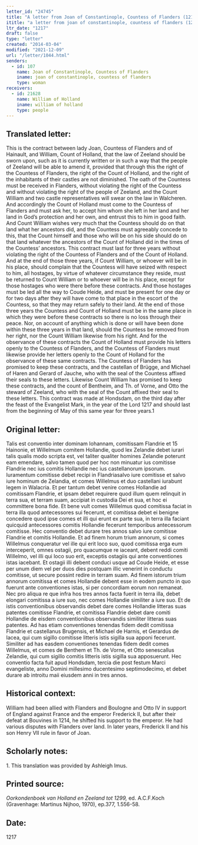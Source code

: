 ```yaml
---
letter_id: "24745"
title: "A letter from Joan of Constantinople, Countess of Flanders (1217)"
ititle: "a letter from joan of constantinople, countess of flanders (1217)"
ltr_date: "1217"
draft: false
type: "letter"
created: "2014-03-04"
modified: "2021-12-09"
url: "/letter/1044.html"
senders:
  - id: 107
    name: Joan of Constantinople, Countess of Flanders
    iname: joan of constantinople, countess of flanders
    type: woman
receivers:
  - id: 21628
    name: William of Holland
    iname: william of holland
    type: people
---
```

<h2> Translated letter:</h2>This is the  contract between lady Joan, Countess of Flanders and of Hainault, and William, Count of Holland, that the law of Zeeland should be sworn upon, such as it is currently written or in such a way that the people of Zeeland will be able to amend it, provided that through this the right of the Countess of Flanders, the right of the Count of Holland, and the right of the inhabitants of their castles are not diminished.  The oath of the Countess must be received in Flanders, without violating the right of the Countess and without violating the right of the people of Zeeland, and the Count William and two castle representatives will swear on the law in Walcheren.
And accordingly the Count of Holland must come to the Countess of Flanders and must ask her, to accept him whom she left in her land and her land in God’s protection and her own, and entrust this to him in good faith. And Count William wishes very much that the Countess should do on that land what her ancestors did, and the Countess must agreeably concede to this, that the Count himself and those who will be on his side should do on that land whatever the ancestors of the Count of Holland did in the times of the Countess’ ancestors.
	This contract must last for three years without violating the right of the Countess of Flanders and of the Count of Holland.  And at the end of those three years, if Count William, or whoever will be in his place, should complain that the Countess will have seized with respect to him, all hostages, by virtue of whatever circumstance they reside, must be returned to Count William or to whoever will be in his place, except for those hostages who were there before these contracts.  And those hostages must be led all the way to Coude Heide, and must be present for one day or for two days after they will have come to that place in the escort of the Countess, so that they may return safely to their land.
	At the end of those three years the Countess and Count of Holland must  be in the same place in which they were before these contracts so there is no loss through their peace.   Nor, on account of anything which is done or will have been done within these three years in that land, should the Countess be removed from her right, nor the Count William likewise from his right.
	And for the observance of these contracts the Count of Holland must provide his letters openly to the Countess of Flanders, and the Countess of Flanders must likewise provide her letters openly to the Count of Holland for the observance of these same contracts.
	The Countess of Flanders has promised to keep these contracts, and the castellan of Brügge, and Michael of Haren and Gerard of Jauche, who with the seal of the Countess affixed their seals to these letters.  Likewise Count William has promised to keep these contracts, and the count of Bentheim, and Th. of Vorne, and Otto the steward of Zeeland, who with the seal of the Count affixed their seal to these letters.
	This contract was made at Hondsdam, on the third day after the feast of the Evangelist Mark, in the year of the Lord 1217 and should last from the beginning of May of this same year for three years.1
<h2 class="mt-4"> Original letter:</h2>Talis est conventio inter dominam Iohannam, comitissam Flandrie et 15 Hainonie, et Willelmum comitem Hollandie, quod lex  Zelandie debet iurari talis qualis modo scripta est, vel taliter qualiter homines Zelandie poterunt eam emendare, salvo tamen quod per hoc non minuatur ius comitisse Flandrie nec ius comitis Hollandie nec ius castellanorum ipsorum. Iuramentum comitisse debet  recipi in Flandriasalvo iure comitisse et salvo iure hominum de Zelandia, et comes Willelmus et duo castellani iurabunt legem in Walacria.
Et per tantum debet venire comes Hollandie ad comitissam Flandrie, et ipsam debet requirere quod illum quem relinquit in terra sua, et terram suam, accipiat in custodia Dei et sua, et hoc ei committere bona fide. Et bene vult comes Willelmus quod comitissa faciat in terra illa quod antecessores sui fecerunt, et comitissa debet ei benigne concedere quod ipse comes et illi qui erunt ex parte sua, in terra illa faciant quicquid antecessores comitis Hollandie fecerunt temporibus antecessorum comitisse.
Hec conventio debet durare tres annos salvo iure comitisse Flandrie et comitis Hollandie. Et ad finem horum trium annorum, si comes Willelmus conqueratur vel ille qui erit loco suo, quod comitissa erga eum interceperit, omnes ostagii, pro quacumque re iaceant, debent reddi comiti Willelmo, vel illi qui loco suo erit, exceptis ostagiis qui ante conventiones istas iacebant. Et ostagii illi debent conduci usque ad Coude Heide, et esse per unum diem vel per duos dies postquam illic venerint in conductu comitisse, ut secure possint redire in terram suam.
 Ad finem istorum trium annorum comitissa et comes Hollandie debent esse in eodem puncto in quo fuerunt ante conventiones istas, si per concordiam eorum non remaneat. Nec pro aliqua re que infra hos tres annos facta  fuerit  in terra illa, debet elongari comitissa a iure suo,  nec comes Hollandie similiter a iure suo.
Et de istis conventionibus observandis debet dare comes Hollandie litteras suas patentes comitisse Flandrie, et comitissa Flandrie debet dare comiti Hollandie de eisdem conventionibus observandis similiter litteras suas patentes.
Ad has etiam conventiones tenendas fidem dedit comitissa Flandrie et castellanus Brugensis, et Michael de Harnis, et Gerardus de Iacea, qui cum sigillo comitisse litteris istis sigilla sua  apponi fecerunt. Similiter ad has easdem conventiones tenendas fidem dedit comes Willelmus, et comes de Benthem et Th. de Vorne, et Otto senescallus Zelandie, qui cum sigillo comitis litteris istis sigilla sua apposuerunt.
Hec conventio facta fuit apud Hondsdam, tercia die post festum Marci evangeliste, anno Domini millesimo ducentesimo septimodecimo, et debet durare ab introitu maii eiusdem anni in tres annos.
<h2 class="mt-4"> Historical context:</h2>William had been allied with Flanders and Boulogne and Otto IV in support of England against France and the emperor Frederick II, but after their defeat at Bouvines in 1214, he shifted his support to the emperor. He had various disputes with Flanders over land.  In later years, Frederick II and his son Henry VII rule in favor of Joan.
<h2 class="mt-4"> Scholarly notes:</h2>1.  This translation was provided by Ashleigh Imus.
<h2 class="mt-4"> Printed source:</h2><p><em>Oorkondenboek van Holland en Zeeland tot 1299,</em> ed. A.C.F.Koch (Gravenhage: Martinus Nijhoo, 1970), ep.377, 1.556-58.</p><h2 class="mt-4"> Date:</h2>1217